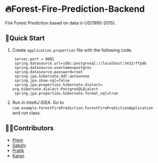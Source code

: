 # 🔥Forest-Fire-Prediction-Backend 
Fire Forest Prediction based on data in US(1995-2015).

## 🚀Quick Start
1. Create `application.properties` file with the following code.
   ```
    server.port = 8081
    spring.datasource.url=jdbc:postgresql://localhost:5432/ffpdb
    spring.datasource.username=postgres
    spring.datasource.password=root
    spring.jpa.hibernate.ddl-auto=none
    spring.jpa.show-sql=false
    spring.jpa.properties.hibernate.dialect= org.hibernate.dialect.PostgreSQLDialect
    spring.jpa.properties.hibernate.format_sql=true
   ```
2. Run in *IntelliJ IDEA*. Go to `com.example.ForestFirePrediction.ForestFirePredictionApplication` and run class.

## 🧑‍💻Contributors 
* [Prem](https://github.com/kulkarniprem04)
* [Sakshi](https://github.com/sakshi-chaudhari)
* [Pratik](https://github.com/pratikstemkar)
* [Karan](https://github.com/FlashTech-dev)
